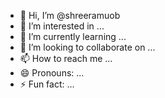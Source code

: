 - 👋 Hi, I’m @shreeramuob
- 👀 I’m interested in ...
- 🌱 I’m currently learning ...
- 💞️ I’m looking to collaborate on ...
- 📫 How to reach me ...
- 😄 Pronouns: ...
- ⚡ Fun fact: ...

<!---
shreeramuob/shreeramuob is a ✨ special ✨ repository because its `README.md` (this file) appears on your GitHub profile.
You can click the Preview link to take a look at your changes.
--->
